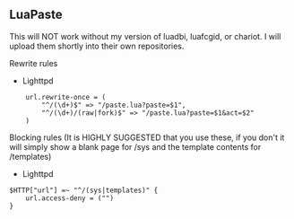 LuaPaste
-----------------

This will NOT work without my version of luadbi, luafcgid, or chariot. I will upload them shortly into their own repositories.

Rewrite rules

- Lighttpd

```
	url.rewrite-once = (
		"^/(\d+)$" => "/paste.lua?paste=$1",
		"^/(\d+)/(raw|fork)$" => "/paste.lua?paste=$1&act=$2"
	)

```

Blocking rules (It is HIGHLY SUGGESTED that you use these, if you don't it will simply show a blank page for /sys and the template contents for /templates)

- Lighttpd

```
$HTTP["url"] =~ "^/(sys|templates)" {
    url.access-deny = ("")
}
```
